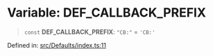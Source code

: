 # Variable: DEF\_CALLBACK\_PREFIX

> `const` **DEF\_CALLBACK\_PREFIX**: `"CB:"` = `'CB:'`

Defined in: [src/Defaults/index.ts:11](https://github.com/Fokusdotid/bail/blob/a1b2bb6d3d63874a4f497e70ebd6347b2869da8e/src/Defaults/index.ts#L11)
